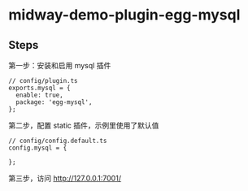 # midway-demo-plugin-egg-mysql

## Steps

第一步：安装和启用 mysql 插件

```
// config/plugin.ts
exports.mysql = {
  enable: true,
  package: 'egg-mysql',
};
```

第二步，配置 static 插件，示例里使用了默认值

```
// config/config.default.ts
config.mysql = {
  
};
```

第三步，访问 http://127.0.0.1:7001/
